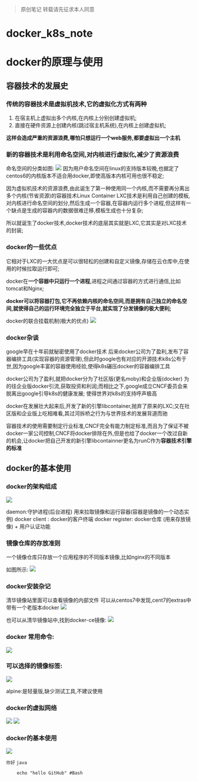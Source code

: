 >原创笔记  转载请先征求本人同意 

# docker_k8s_note

# docker的原理与使用

## 容器技术的发展史


### 传统的容器技术是虚拟机技术,它的虚拟化方式有两种

1. 在宿主机上虚拟出多个内核,在内核上分别创建虚拟机;
2. 直接在硬件资源上创建内核(跳过宿主机系统),在内核上创建虚拟机;


**这样会造成严重的资源浪费,哪怕只想运行一个web服务,都要虚拟出一个主机**


### 新的容器技术是利用命名空间,对内核进行虚拟化,减少了资源浪费

命名空间的分类如图:
![](https://i.imgur.com/GyorsNf.jpg)
因为用户命名空间在linux的支持版本较晚,也据定了centos6的内核版本不适合用docker,即使高版本内核可用也很不稳定;

因为虚拟机技术的资源浪费,由此诞生了第一种使用同一个内核,而不需要再分离出多个内核(节省资源)的容器技术Linux Container
LXC技术是利用自己创建的模板,对内核进行命名空间的划分,然后生成一个容器,在容器内运行多个进程,但这样有一个缺点是生成的容器内的数据很难迁移,模板生成也十分复杂;

所以就诞生了docker技术,docker技术的底层其实就是LXC,它其实是对LXC技术的封装;

### docker的一些优点

它相对于LXC的一大优点是可以很轻松的创建和自定义镜像,存储在云仓库中,在使用的时候拉取运行即可;

docker在**一个容器中只运行一个进程**,进程之间通过容器的方式进行通信,比如tomcat和Nginx;

**docker可以将容器打包,它不再依赖内核的命名空间,而是拥有自己独立的命名空间,就使得自己的运行环境完全独立于平台,就实现了分发镜像的极大便利;**

docker的联合挂载机制(极大的优点)
![](https://i.imgur.com/cggenCn.jpg)

### docker杂谈

google早在十年前就秘密使用了docker技术
后来docker公司为了盈利,发布了容器编排工具(实现容器的资源管理),但此时google也有对应的开源技术k8s公布于世,因为google丰富的容器使用经验,使得k8s碾压docker的容器编排工具

docker公司为了盈利,就把docker分为了社区版(更名moby)和企业版(docker) 为的往企业版docker引流,获取投资和利润;而相比之下,google成立CNCF委员会来脱离出google引导k8s的健康发展; 使得世界对k8s的支持呼声极高

docker在发展壮大起来后,开发了新的引擎libcontainer,抛弃了原来的LXC;又在社区版和企业版上吃相难看,其过河拆桥之行为与世界技术的发展背道而驰

容器技术的使用需要制定行业标准,CNCF完全有能力制定标准,而且为了保证不被docker一家公司控制,CNCF将docker排除在外,但是也给了docker一个改过自新的机会,让docker把自己开发的新引擎libcontainner更名为runC作为**容器技术引擎的标准**

## docker的基本使用

### docker的架构组成
![](https://i.imgur.com/bfIaGOg.jpg)

daemon:守护进程(后台进程)  用来拉取镜像和运行容器(容器是镜像的一个动态实例)
docker client : docker的客户终端
docker register: docker仓库 (用来存放镜像) + 用户认证功能


### 镜像仓库的存放准则

一个镜像仓库只存放一个应用程序的不同版本镜像,比如nginx的不同版本

如图所示:
![](https://i.imgur.com/ToQhqI0.jpg)

### docker安装杂记


清华镜像站里面可以查看镜像的内部文件
可以从centos7中发现,cent7的extras中带有一个老版本docker
![](https://i.imgur.com/7OcTbKR.jpg) 


也可以从清华镜像站中,找到docker-ce镜像:
![](https://i.imgur.com/3CUOmzz.jpg)

### docker 常用命令:

![](https://i.imgur.com/e0L05uf.jpg)

### 可以选择的镜像标签:

![](https://i.imgur.com/9q30KdP.jpg)

alpine:是轻量版,缺少测试工具,不建议使用

### docker的虚拟网络

![](https://i.imgur.com/mCmgWe9.jpg)
![](https://i.imgur.com/amxF17N.jpg)

### docker的基本使用

![](https://i.imgur.com/jBYZSbH.jpg )

`你好` `java`
```
	echo "hello GitHub" #Bash
```
